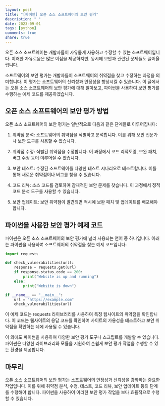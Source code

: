 ```yaml
---
layout: post
title: "[파이썬] 오픈 소스 소프트웨어의 보안 평가"
description: " "
date: 2023-09-01
tags: [python]
comments: true
share: true
---
```


오픈 소스 소프트웨어는 개발자들이 자유롭게 사용하고 수정할 수 있는 소프트웨어입니다. 이러한 자유로움은 많은 이점을 제공하지만, 동시에 보안과 관련된 문제들도 끌어올립니다. 

소프트웨어의 보안 평가는 개발자들이 소프트웨어의 취약점을 찾고 수정하는 과정을 의미합니다. 이 평가는 소프트웨어의 신뢰성과 안정성을 향상시킬 수 있습니다. 이 글에서는 오픈 소스 소프트웨어의 보안 평가에 대해 알아보고, 파이썬을 사용하여 보안 평가를 수행하는 예제 코드를 제공하겠습니다.

## 오픈 소스 소프트웨어의 보안 평가 방법

오픈 소스 소프트웨어의 보안 평가는 일반적으로 다음과 같은 단계들로 이루어집니다:

1. 취약점 분석: 소프트웨어의 취약점을 식별하고 분석합니다. 이를 위해 보안 전문가나 보안 도구를 사용할 수 있습니다.

2. 취약점 수정: 식별된 취약점을 수정합니다. 이 과정에서 코드 리팩토링, 보완 패치, 버그 수정 등이 이루어질 수 있습니다.

3. 보안 테스트: 수정된 소프트웨어를 다양한 테스트 시나리오로 테스트합니다. 이를 통해 새로운 취약점이나 버그를 찾을 수 있습니다.

4. 코드 리뷰: 소스 코드를 검토하여 잠재적인 보안 문제를 찾습니다. 이 과정에서 정적 코드 분석 도구를 사용할 수 있습니다.

5. 보안 업데이트: 보안 취약점이 발견되면 적시에 보완 패치 및 업데이트를 배포해야 합니다.

## 파이썬을 사용한 보안 평가 예제 코드

파이썬은 오픈 소스 소프트웨어의 보안 평가에 널리 사용되는 언어 중 하나입니다. 아래는 파이썬을 사용하여 소프트웨어의 취약점을 찾는 예제 코드입니다:

```python
import requests

def check_vulnerabilities(url):
    response = requests.get(url)
    if response.status_code == 200:
        print("Website is up and running")
    else:
        print("Website is down")

if __name__ == "__main__":
    url = "https://example.com"
    check_vulnerabilities(url)
```

이 예제 코드는 requests 라이브러리를 사용하여 특정 웹사이트의 취약점을 확인합니다. 이 코드는 웹사이트의 응답 코드를 확인하여 사이트의 가용성을 테스트하고 보안 취약점을 확인하는 데에 사용될 수 있습니다.

이 외에도 파이썬을 사용하여 다양한 보안 평가 도구나 스크립트를 개발할 수 있습니다. 파이썬은 다양한 라이브러리와 모듈을 지원하여 손쉽게 보안 평가 작업을 수행할 수 있는 환경을 제공합니다.

## 마무리

오픈 소스 소프트웨어의 보안 평가는 소프트웨어의 안정성과 신뢰성을 강화하는 중요한 작업입니다. 이를 위해 취약점 분석, 수정, 테스트, 코드 리뷰, 보안 업데이트 등의 단계를 수행해야 합니다. 파이썬을 사용하여 이러한 보안 평가 작업을 보다 효율적으로 수행할 수 있습니다.